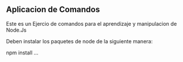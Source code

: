 ## Aplicacion de Comandos

Este es un Ejercio de comandos para el aprendizaje y manipulacion de Node.Js

Deben instalar los paquetes de node de la siguiente manera:

npm install ...